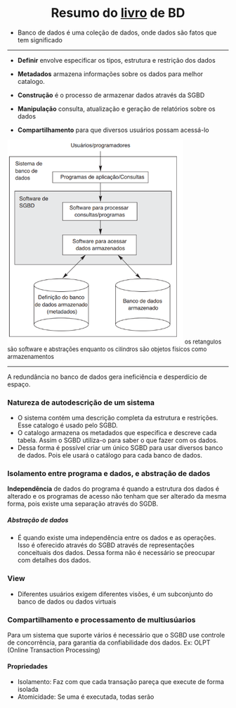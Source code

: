 
<h1 align = center> Resumo do <a href=https://github.com/brunocampos01/banco-de-dados/blob/master/livros/Sistemas%20de%20Banco%20de%20Dados%20navathe%206%C2%AA%20Edicao.pdf>livro</a> de BD </h1>

- Banco de dados é uma coleção de dados, onde dados são fatos que tem significado

---

- **Definir** envolve especificar os tipos, estrutura e restrição dos dados 

- **Metadados** armazena informações sobre os dados para melhor catalogo.
- **Construção** é o processo de armazenar dados através da SGBD
- **Manipulação** consulta, atualização e geração de relatórios sobre os dados
- **Compartilhamento** para que diversos usuários possam acessá-lo 

<img src = img1.png width = 400px/>
<font size = 2%> os retangulos são software e abstrações enquanto os cilindros são objetos físicos como armazenamentos</font>

---
A redundância no banco de dados gera ineficiência e desperdício de espaço.

### Natureza de autodescrição de um sistema
- O sistema contém uma descrição completa da estrutura e restrições. Esse catalogo é usado pelo SGBD.
- O catalogo armazena os metadados que especifica e descreve cada tabela. Assim o SGBD utiliza-o para saber o que fazer com os dados.
- Dessa forma é possível criar um  único SGBD para usar diversos banco de dados. Pois ele usará o catálogo para cada banco de dados.

### Isolamento entre programa e dados, e abstração de dados
**Independência** de dados do programa é quando a estrutura dos dados é alterado e os programas de acesso não tenham que ser alterado da mesma forma, pois existe uma separação através do SGDB.

##### Abstração de dados
- É quando existe uma independência entre os dados e as operações. Isso é oferecido através do SGBD através de representações conceituais dos dados. Dessa forma não é necessário se preocupar com detalhes dos dados.

### View 
- Diferentes usuários exigem diferentes visões, é um subconjunto do banco de dados ou dados virtuais

### Compartilhamento e processamento de multiusúarios

Para um sistema que suporte vários é necessário que o SGBD use controle de concorrência, para garantia da confiabilidade dos dados. Ex: OLPT (Online Transaction Processing)
#### Propriedades
- Isolamento: Faz com que cada transação pareça que execute de forma isolada
- Atomicidade: Se uma é executada, todas serão

